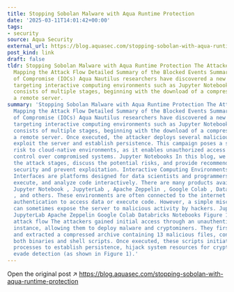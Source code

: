 ```yaml
---
title: Stopping Sobolan Malware with Aqua Runtime Protection
date: '2025-03-11T14:01:42+00:00'
tags:
- security
source: Aqua Security
external_url: https://blog.aquasec.com/stopping-sobolan-with-aqua-runtime-protection
post_kind: link
draft: false
tldr: Stopping Sobolan Malware with Aqua Runtime Protection The Attacked Workload
  Mapping the Attack Flow Detailed Summary of the Blocked Events Summary Indications
  of Compromise (IOCs) Aqua Nautilus researchers have discovered a new attack campaign
  targeting interactive computing environments such as Jupyter Notebooks. The attack
  consists of multiple stages, beginning with the download of a compressed file from
  a remote server.
summary: 'Stopping Sobolan Malware with Aqua Runtime Protection The Attacked Workload
  Mapping the Attack Flow Detailed Summary of the Blocked Events Summary Indications
  of Compromise (IOCs) Aqua Nautilus researchers have discovered a new attack campaign
  targeting interactive computing environments such as Jupyter Notebooks. The attack
  consists of multiple stages, beginning with the download of a compressed file from
  a remote server. Once executed, the attacker deploys several malicious tools to
  exploit the server and establish persistence. This campaign poses a significant
  risk to cloud-native environments, as it enables unauthorized access and long-term
  control over compromised systems. Jupyter Notebooks In this blog, we will outline
  the attack stages, discuss the potential risks, and provide recommendations to strengthen
  security and prevent exploitation. Interactive Computing Environments or Notebook
  Interfaces are platforms designed for data scientists and programmers to write,
  execute, and analyze code interactively. There are many products available, including
  Jupyter Notebook , JupyterLab , Apache Zeppelin , Google Colab , Databricks Notebooks
  , and others. These environments are often connected to the internet and require
  authentication to access data or execute code. However, a simple misconfiguration
  can sometimes expose the server to malicious activity by hackers. Jupyter Notebook
  JupyterLab Apache Zeppelin Google Colab Databricks Notebooks Figure 1: Sobolan campaign
  attack flow The attackers gained initial access through an unauthenticated JupyterLab
  instance, allowing them to deploy malware and cryptominers. They first downloaded
  and extracted a compressed archive containing 13 malicious files, consisting of
  both binaries and shell scripts. Once executed, these scripts initiated multiple
  processes to establish persistence, hijack system resources for cryptomining, and
  evade detection (as shown in Figure 1).'
---
```

Open the original post ↗ https://blog.aquasec.com/stopping-sobolan-with-aqua-runtime-protection
